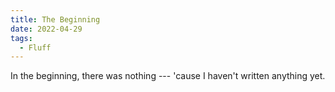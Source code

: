 ```yaml
---
title: The Beginning
date: 2022-04-29
tags:
  - Fluff
---
```


In the beginning, there was nothing --- 'cause I haven't written anything yet.

<!-- more -->
